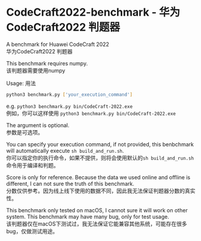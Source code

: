 # CodeCraft2022-benchmark - 华为CodeCraft2022 判题器  
A benchmark for Huawei CodeCraft 2022  
华为CodeCraft2022 判题器

This benchmark requires numpy.   
该判题器需要使用numpy

Usage: 用法
```bash 
python3 benchmark.py ['your_execution_command']
```
e.g. `python3 benchmark.py bin/CodeCraft-2022.exe`   
例如，你可以这样使用 `python3 benchmark.py bin/CodeCraft-2022.exe`

The argument is optional.   
参数是可选项。 

You can specify your execution command, if not provided, this benbchmark will automatically execute `sh build_and_run.sh`.  
你可以指定你的执行命令，如果不提供，则将会使用默认的`sh build_and_run.sh`命令用于编译和判题。

Score is only for reference. Because the data we used online and offline is different, I can not sure the truth of this benchmark.  
分数仅供参考。因为线上线下使用的数据不同，因此我无法保证判题器分数的真实性。

This benchmark only tested on macOS, I cannot sure it will work on other system. This benchmark may have many bug, only for test usage.   
该判题器仅在macOS下测试过，我无法保证它能兼容其他系统，可能存在很多bug，仅做测试用途。

